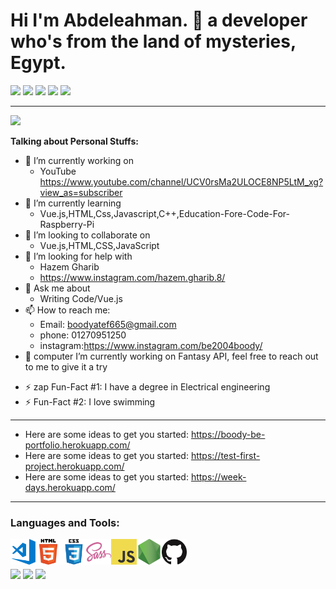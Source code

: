 # Hi I'm Abdeleahman. 👋 a developer who's from the land of mysteries, Egypt.

<p>
<a href="mailto:boodyatef665@gmail.com?subject=[GitHub]%20Let's Chat&body=Hi Boody-BE%2C%0A%0AI wanted to ask you about ...">
  <img src="https://img.shields.io/badge/Ask%20me-anything-68b0ab.svg"/></a>
  <img src="https://img.shields.io/badge/Front End-Vue.js-a3d2ca"/>
    <img src="https://img.shields.io/badge/Front End-React.js-a3d2ca"/>

  <img src="https://img.shields.io/badge/OS-Windo-ed6663"/>
  <img src="https://img.shields.io/badge/OS-Ubuntu-ed6663"/>
</p>

---

![](https://i.imgur.com/wXZ7x7m.jpg)

**Talking about Personal Stuffs:**

- 🔭 I’m currently working on 
  - YouTube https://www.youtube.com/channel/UCV0rsMa2ULOCE8NP5LtM_xg?view_as=subscriber
- 🌱 I’m currently learning 
  - Vue.js,HTML,Css,Javascript,C++,Education-Fore-Code-For-Raspberry-Pi 
- 👯 I’m looking to collaborate on 
  - Vue.js,HTML,CSS,JavaScript
- 🤔 I’m looking for help with 
  - Hazem Gharib 
  - https://www.instagram.com/hazem.gharib.8/
- 💬 Ask me about 
  - Writing Code/Vue.js
- 📫 How to reach me: 
  - Email: boodyatef665@gmail.com 
  - phone: 01270951250 
  - instagram:https://www.instagram.com/be2004boody/
- 💬 computer I’m currently working on Fantasy API, feel free to reach out to me to give it a try
 * ⚡ zap Fun-Fact #1: I have a degree in Electrical engineering
 * ⚡ Fun-Fact #2: I love swimming
 
---

* Here are some ideas to get you started: https://boody-be-portfolio.herokuapp.com/
* Here are some ideas to get you started: https://test-first-project.herokuapp.com/
* Here are some ideas to get you started: https://week-days.herokuapp.com/

---

### Languages and Tools:

<code><img align="left" alt="Visual Studio Code" width="8%" src="https://raw.githubusercontent.com/github/explore/80688e429a7d4ef2fca1e82350fe8e3517d3494d/topics/visual-studio-code/visual-studio-code.png" /></code>
<code><img align="left" alt="HTML5" width="8%" src="https://raw.githubusercontent.com/github/explore/80688e429a7d4ef2fca1e82350fe8e3517d3494d/topics/html/html.png" /></code>
<code><img align="left" alt="CSS3" width="8%" src="https://raw.githubusercontent.com/github/explore/80688e429a7d4ef2fca1e82350fe8e3517d3494d/topics/css/css.png" /></code>
<code><img align="left" alt="Sass" width="8%" src="https://raw.githubusercontent.com/github/explore/80688e429a7d4ef2fca1e82350fe8e3517d3494d/topics/sass/sass.png" /></code>
<code><img align="left" alt="JavaScript" width="8%" src="https://raw.githubusercontent.com/github/explore/80688e429a7d4ef2fca1e82350fe8e3517d3494d/topics/javascript/javascript.png" /></code>
<code><img align="left" alt="Node.js" width="8%" src="https://raw.githubusercontent.com/github/explore/80688e429a7d4ef2fca1e82350fe8e3517d3494d/topics/nodejs/nodejs.png" /></code>
<code><img align="left" alt="GitHub" width="8%" src="https://raw.githubusercontent.com/github/explore/78df643247d429f6cc873026c0622819ad797942/topics/github/github.png" /></code>

<br>
<br>

 <code><img width="13%" src="https://www.vectorlogo.zone/logos/java/java-ar21.svg"></code>
  <code><img width="13%" src="https://raw.githubusercontent.com/prplx/svg-logos/5585531d45d294869c4eaab4d7cf2e9c167710a9/svg/vue.svg"></code>
  <code><img width="13%" src="https://www.vectorlogo.zone/logos/git-scm/git-scm-ar21.svg"></code>
 
